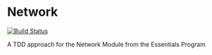 # Network

[![Build Status](https://app.travis-ci.com/igdutra/Network.svg?branch=main)](https://app.travis-ci.com/igdutra/Network)

A TDD approach for the Network Module from the Essentials Program
